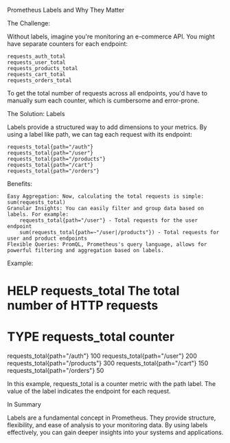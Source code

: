 Prometheus Labels and Why They Matter

The Challenge:

Without labels, imagine you're monitoring an e-commerce API. You might have separate counters for each endpoint:

    requests_auth_total
    requests_user_total
    requests_products_total
    requests_cart_total
    requests_orders_total

To get the total number of requests across all endpoints, you'd have to manually sum each counter, which is cumbersome and error-prone.

The Solution: Labels

Labels provide a structured way to add dimensions to your metrics. By using a label like path, we can tag each request with its endpoint:

    requests_total{path="/auth"}
    requests_total{path="/user"}
    requests_total{path="/products"}
    requests_total{path="/cart"}
    requests_total{path="/orders"}

Benefits:

    Easy Aggregation: Now, calculating the total requests is simple: sum(requests_total)
    Granular Insights: You can easily filter and group data based on labels. For example:
        requests_total{path="/user"} - Total requests for the user endpoint
        sum(requests_total{path=~"/user|/products"}) - Total requests for user and product endpoints
    Flexible Queries: PromQL, Prometheus's query language, allows for powerful filtering and aggregation based on labels.

Example:

# HELP requests_total The total number of HTTP requests
# TYPE requests_total counter
requests_total{path="/auth"} 100
requests_total{path="/user"} 200
requests_total{path="/products"} 300
requests_total{path="/cart"} 150
requests_total{path="/orders"} 50

In this example, requests_total is a counter metric with the path label. The value of the label indicates the endpoint for each request.

In Summary

Labels are a fundamental concept in Prometheus. They provide structure, flexibility, and ease of analysis to your monitoring data. By using labels effectively, you can gain deeper insights into your systems and applications.